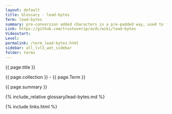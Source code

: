 ```yaml
---
layout: default
title: Glossary - lead-bytes
Term: lead-bytes
summary: pre-conversion added characters in a pre-padded way, used to fill empty space
Link: https://github.com/trustoverip/acdc/wiki/lead-bytes
Videostart: 
Level: 
permalink: /term_lead-bytes.html
sidebar: all_lvl3_wot_sidebar
folder: terms
---
```


{{ page.title }}

{{ page.collection }} - {{ page.Term }}

   {{ page.summary }}

{% include_relative glossary/lead-bytes.md %}

 {% include links.html %} 
